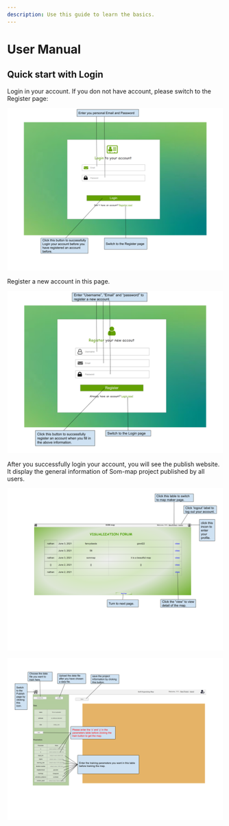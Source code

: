 ```yaml
---
description: Use this guide to learn the basics.
---
```


# User Manual

## Quick start with Login

Login in your account. If you don not have account, please switch to the Register page:

![Login webiste](.gitbook/assets/system-documentation-1-.png)

Register a new account in this page.

![Register website](.gitbook/assets/system-documentation.png)

After you successfully login your account, you will see the publish website. It display the general information of Som-map project published by all users.

![Publish website](.gitbook/assets/system-documentation-2-.png)



![Map maker website\(before trainning\)](.gitbook/assets/system-documentation-3-.png)





